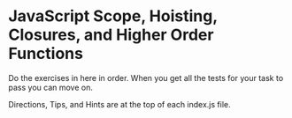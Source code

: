 # JavaScript Scope, Hoisting, Closures, and Higher Order Functions

Do the exercises in here in order. When you get all the tests for your task to pass you can move on.

Directions, Tips, and Hints are at the top of each index.js file.
